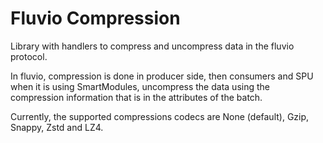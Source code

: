 # Fluvio Compression

Library with handlers to compress and uncompress data in the fluvio protocol. 

In fluvio, compression is done in producer side, then consumers and SPU when it is using SmartModules, uncompress the data using the compression information that is in the attributes of the batch.

Currently, the supported compressions codecs are None (default), Gzip, Snappy, Zstd and LZ4.
